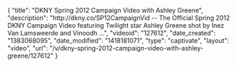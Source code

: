 {
    "title": "DKNY Spring 2012 Campaign Video with Ashley Greene",
    "description": "http:\/\/dkny.co\/SP12CampaignVid -- The Official Spring 2012 DKNY Campaign Video featuring Twilight star Ashley Greene shot by Inez Van Lamsweerde and Vinoodh ...",
    "videoid": "127612",
    "date_created": "1383068095",
    "date_modified": "1418181071",
    "type": "captivate",
    "layout": "video",
    "url": "\/v\/dkny-spring-2012-campaign-video-with-ashley-greene\/127612"
}